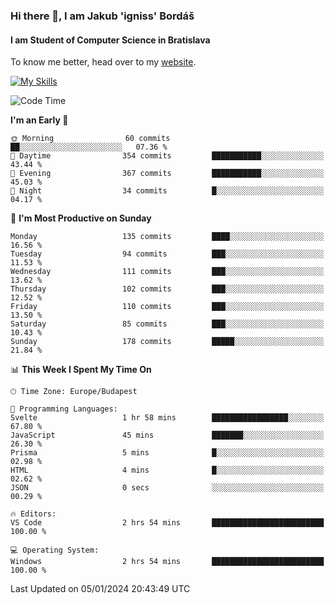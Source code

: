 ### Hi there 👋, I am Jakub 'igniss' Bordáš

#### I am Student of Computer Science in Bratislava
To know me better, head over to my [website](https://bordas.sk).

[![My Skills](https://skillicons.dev/icons?i=js,html,css,figma,svelte,java,kotlin,python,postgresql,typescript,nest,nodejs)](https://bordas.sk)


<!--START_SECTION:waka-->
![Code Time](http://img.shields.io/badge/Code%20Time-1%2C325%20hrs%2049%20mins-blue)

**I'm an Early 🐤** 

```text
🌞 Morning                60 commits          ██░░░░░░░░░░░░░░░░░░░░░░░   07.36 % 
🌆 Daytime                354 commits         ███████████░░░░░░░░░░░░░░   43.44 % 
🌃 Evening                367 commits         ███████████░░░░░░░░░░░░░░   45.03 % 
🌙 Night                  34 commits          █░░░░░░░░░░░░░░░░░░░░░░░░   04.17 % 
```
📅 **I'm Most Productive on Sunday** 

```text
Monday                   135 commits         ████░░░░░░░░░░░░░░░░░░░░░   16.56 % 
Tuesday                  94 commits          ███░░░░░░░░░░░░░░░░░░░░░░   11.53 % 
Wednesday                111 commits         ███░░░░░░░░░░░░░░░░░░░░░░   13.62 % 
Thursday                 102 commits         ███░░░░░░░░░░░░░░░░░░░░░░   12.52 % 
Friday                   110 commits         ███░░░░░░░░░░░░░░░░░░░░░░   13.50 % 
Saturday                 85 commits          ███░░░░░░░░░░░░░░░░░░░░░░   10.43 % 
Sunday                   178 commits         █████░░░░░░░░░░░░░░░░░░░░   21.84 % 
```


📊 **This Week I Spent My Time On** 

```text
🕑︎ Time Zone: Europe/Budapest

💬 Programming Languages: 
Svelte                   1 hr 58 mins        █████████████████░░░░░░░░   67.80 % 
JavaScript               45 mins             ███████░░░░░░░░░░░░░░░░░░   26.30 % 
Prisma                   5 mins              █░░░░░░░░░░░░░░░░░░░░░░░░   02.98 % 
HTML                     4 mins              █░░░░░░░░░░░░░░░░░░░░░░░░   02.62 % 
JSON                     0 secs              ░░░░░░░░░░░░░░░░░░░░░░░░░   00.29 % 

🔥 Editors: 
VS Code                  2 hrs 54 mins       █████████████████████████   100.00 % 

💻 Operating System: 
Windows                  2 hrs 54 mins       █████████████████████████   100.00 % 
```


 Last Updated on 05/01/2024 20:43:49 UTC
<!--END_SECTION:waka-->
